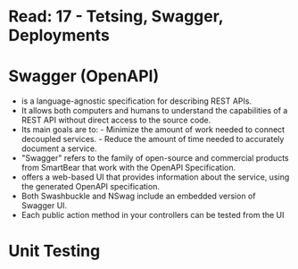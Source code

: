 # Read: 17 - Tetsing, Swagger, Deployments

# Swagger (OpenAPI)
- is a language-agnostic specification for describing REST APIs. 
-  It allows both computers and humans to understand the capabilities of a REST API without direct access to the source code.
-  Its main goals are to:
        - Minimize the amount of work needed to connect decoupled services.
        - Reduce the amount of time needed to accurately document a service.
- "Swagger" refers to the family of open-source and commercial products from SmartBear that work with the OpenAPI Specification. 
- offers a web-based UI that provides information about the service, using the generated OpenAPI specification.
- Both Swashbuckle and NSwag include an embedded version of Swagger UI.
- Each public action method in your controllers can be tested from the UI

# Unit Testing

